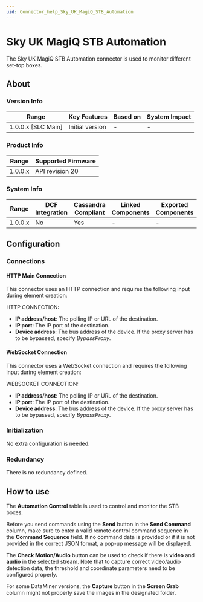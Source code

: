 ```yaml
---
uid: Connector_help_Sky_UK_MagiQ_STB_Automation
---
```


# Sky UK MagiQ STB Automation

The Sky UK MagiQ STB Automation connector is used to monitor different set-top boxes.

## About

### Version Info

| Range                | Key Features     | Based on     | System Impact     |
|----------------------|------------------|--------------|-------------------|
| 1.0.0.x \[SLC Main\] | Initial version  | \-           | \-                |

### Product Info

| Range     | Supported Firmware     |
|-----------|------------------------|
| 1.0.0.x   | API revision 20        |

### System Info

| Range     | DCF Integration     | Cassandra Compliant     | Linked Components     | Exported Components     |
|-----------|---------------------|-------------------------|-----------------------|-------------------------|
| 1.0.0.x   | No                  | Yes                     | \-                    | \-                      |

## Configuration

### Connections

#### HTTP Main Connection

This connector uses an HTTP connection and requires the following input during element creation:

HTTP CONNECTION:

- **IP address/host**: The polling IP or URL of the destination.
- **IP port**: The IP port of the destination.
- **Device address**: The bus address of the device. If the proxy server has to be bypassed, specify *BypassProxy*.

#### WebSocket Connection

This connector uses a WebSocket connection and requires the following input during element creation:

WEBSOCKET CONNECTION:

- **IP address/host**: The polling IP or URL of the destination.
- **IP port**: The IP port of the destination.
- **Device address**: The bus address of the device. If the proxy server has to be bypassed, specify *BypassProxy*.

### Initialization

No extra configuration is needed.

### Redundancy

There is no redundancy defined.

## How to use

The **Automation Control** table is used to control and monitor the STB boxes.

Before you send commands using the **Send** button in the **Send Command** column, make sure to enter a valid remote control command sequence in the **Command Sequence** field. If no command data is provided or if it is not provided in the correct JSON format, a pop-up message will be displayed.

The **Check Motion/Audio** button can be used to check if there is **video** and **audio** in the selected stream. Note that to capture correct video/audio detection data, the threshold and coordinate parameters need to be configured properly.

For some DataMiner versions, the **Capture** button in the **Screen Grab** column might not properly save the images in the designated folder.
